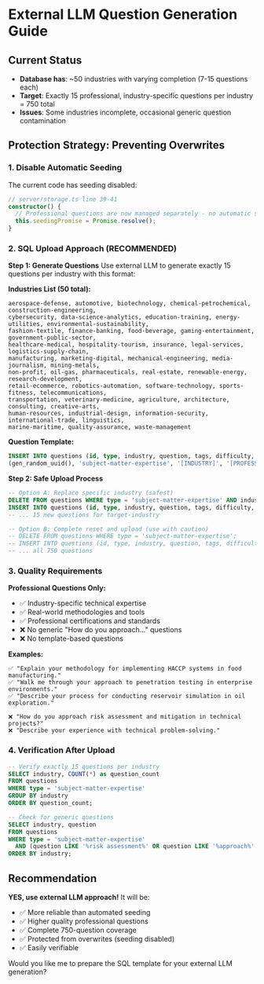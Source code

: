 # External LLM Question Generation Guide

## Current Status
- **Database has**: ~50 industries with varying completion (7-15 questions each)
- **Target**: Exactly 15 professional, industry-specific questions per industry = 750 total
- **Issues**: Some industries incomplete, occasional generic question contamination

## Protection Strategy: Preventing Overwrites

### 1. Disable Automatic Seeding
The current code has seeding disabled:
```typescript
// server/storage.ts line 39-41
constructor() {
  // Professional questions are now managed separately - no automatic seeding
  this.seedingPromise = Promise.resolve();
}
```

### 2. SQL Upload Approach (RECOMMENDED)

**Step 1: Generate Questions**
Use external LLM to generate exactly 15 questions per industry with this format:

**Industries List (50 total):**
```
aerospace-defense, automotive, biotechnology, chemical-petrochemical, construction-engineering, 
cybersecurity, data-science-analytics, education-training, energy-utilities, environmental-sustainability,
fashion-textile, finance-banking, food-beverage, gaming-entertainment, government-public-sector,
healthcare-medical, hospitality-tourism, insurance, legal-services, logistics-supply-chain,
manufacturing, marketing-digital, mechanical-engineering, media-journalism, mining-metals,
non-profit, oil-gas, pharmaceuticals, real-estate, renewable-energy, research-development,
retail-ecommerce, robotics-automation, software-technology, sports-fitness, telecommunications,
transportation, veterinary-medicine, agriculture, architecture, consulting, creative-arts,
human-resources, industrial-design, information-security, international-trade, linguistics,
marine-maritime, quality-assurance, waste-management
```

**Question Template:**
```sql
INSERT INTO questions (id, type, industry, question, tags, difficulty, star_guidance) VALUES
(gen_random_uuid(), 'subject-matter-expertise', '[INDUSTRY]', '[PROFESSIONAL_QUESTION]', '[INDUSTRY_SPECIFIC_TAGS]'::jsonb, '[easy|medium|hard]', '{"situation": "Professional challenge in [INDUSTRY] requiring specialized expertise", "task": "Your responsibility to deliver technical excellence in this specialized field", "action": "Specific methodologies, tools, and professional practices you implemented", "result": "Measurable outcomes demonstrating your technical competence and industry impact"}'::jsonb),
```

**Step 2: Safe Upload Process**
```sql
-- Option A: Replace specific industry (safest)
DELETE FROM questions WHERE type = 'subject-matter-expertise' AND industry = 'target-industry';
INSERT INTO questions (id, type, industry, question, tags, difficulty, star_guidance) VALUES
-- ... 15 new questions for target-industry

-- Option B: Complete reset and upload (use with caution)
-- DELETE FROM questions WHERE type = 'subject-matter-expertise';
-- INSERT INTO questions (id, type, industry, question, tags, difficulty, star_guidance) VALUES
-- ... all 750 questions
```

### 3. Quality Requirements

**Professional Questions Only:**
- ✅ Industry-specific technical expertise
- ✅ Real-world methodologies and tools
- ✅ Professional certifications and standards
- ❌ No generic "How do you approach..." questions
- ❌ No template-based questions

**Examples:**
```
✅ "Explain your methodology for implementing HACCP systems in food manufacturing."
✅ "Walk me through your approach to penetration testing in enterprise environments."
✅ "Describe your process for conducting reservoir simulation in oil exploration."

❌ "How do you approach risk assessment and mitigation in technical projects?"
❌ "Describe your experience with technical problem-solving."
```

### 4. Verification After Upload

```sql
-- Verify exactly 15 questions per industry
SELECT industry, COUNT(*) as question_count 
FROM questions 
WHERE type = 'subject-matter-expertise' 
GROUP BY industry 
ORDER BY question_count;

-- Check for generic questions
SELECT industry, question
FROM questions 
WHERE type = 'subject-matter-expertise' 
  AND (question LIKE '%risk assessment%' OR question LIKE '%approach%' OR question LIKE '%technical projects%')
ORDER BY industry;
```

## Recommendation

**YES, use external LLM approach!** It will be:
- ✅ More reliable than automated seeding
- ✅ Higher quality professional questions
- ✅ Complete 750-question coverage
- ✅ Protected from overwrites (seeding disabled)
- ✅ Easily verifiable

Would you like me to prepare the SQL template for your external LLM generation?